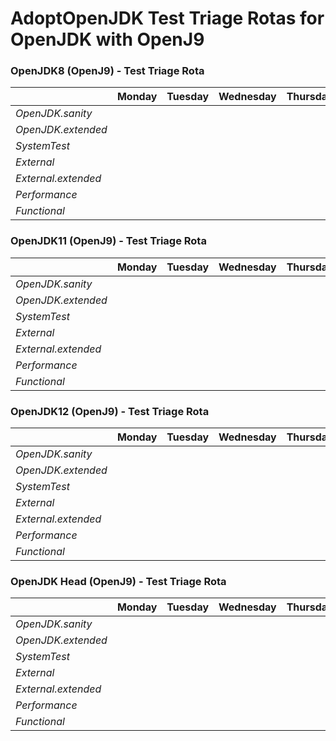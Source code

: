 # AdoptOpenJDK Test Triage Rotas for OpenJDK with OpenJ9

### <a name="8"></a>OpenJDK8 (OpenJ9) - Test Triage Rota

|                    | Monday | Tuesday | Wednesday | Thursday | Friday |
|--------------------|--------|---------|-----------|----------|--------|
|*OpenJDK.sanity*    |        |         |           |          |        |
|*OpenJDK.extended*  |        |         |           |          |        |
|*SystemTest*        |        |         |           |          |        |
|*External*          |        |         |           |          |        |
|*External.extended* |        |         |           |          |        |
|*Performance*       |        |         |           |          |        |
|*Functional*        |        |         |           |          |        |

### <a name="11"></a>OpenJDK11 (OpenJ9) - Test Triage Rota

|                    | Monday | Tuesday | Wednesday | Thursday | Friday |
|--------------------|--------|---------|-----------|----------|--------|
|*OpenJDK.sanity*    |        |         |           |          |        |
|*OpenJDK.extended*  |        |         |           |          |        |
|*SystemTest*        |        |         |           |          |        |
|*External*          |        |         |           |          |        |
|*External.extended* |        |         |           |          |        |
|*Performance*       |        |         |           |          |        |
|*Functional*        |        |         |           |          |        |

### <a name="12"></a>OpenJDK12 (OpenJ9) - Test Triage Rota

|                    | Monday | Tuesday | Wednesday | Thursday | Friday |
|--------------------|--------|---------|-----------|----------|--------|
|*OpenJDK.sanity*    |        |         |           |          |        |
|*OpenJDK.extended*  |        |         |           |          |        |
|*SystemTest*        |        |         |           |          |        |
|*External*          |        |         |           |          |        |
|*External.extended* |        |         |           |          |        |
|*Performance*       |        |         |           |          |        |
|*Functional*        |        |         |           |          |        |

### <a name="head"></a>OpenJDK Head (OpenJ9) - Test Triage Rota

|                    | Monday | Tuesday | Wednesday | Thursday | Friday |
|--------------------|--------|---------|-----------|----------|--------|
|*OpenJDK.sanity*    |        |         |           |          |        |
|*OpenJDK.extended*  |        |         |           |          |        |
|*SystemTest*        |        |         |           |          |        |
|*External*          |        |         |           |          |        |
|*External.extended* |        |         |           |          |        |
|*Performance*       |        |         |           |          |        |
|*Functional*        |        |         |           |          |        |
